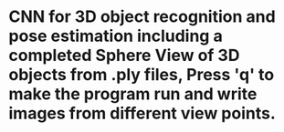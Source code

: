 CNN for 3D object recognition and pose estimation including a completed Sphere View of 3D objects from .ply files, Press 'q' to make the program run and write images from different view points.
==============================================
